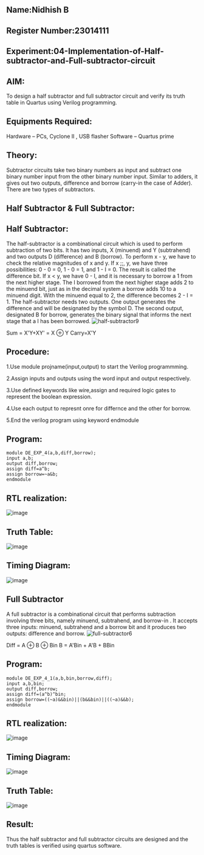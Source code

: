 ## Name:Nidhish B
## Register Number:23014111
## Experiment:04-Implementation-of-Half-subtractor-and-Full-subtractor-circuit
 
## AIM:
To design a half subtractor and full subtractor circuit and verify its truth table in Quartus using Verilog programming.

## Equipments Required:
Hardware – PCs, Cyclone II , USB flasher
Software – Quartus prime

## Theory:
Subtractor circuits take two binary numbers as input and subtract one binary number input from the other binary number input. Similar to adders, it gives out two outputs, difference and borrow (carry-in the case of Adder). There are two types of subtractors.

## Half Subtractor & Full Subtractor:

## Half Subtractor:
The half-subtractor is a combinational circuit which is used to perform subtraction of two bits. It has two inputs, X (minuend) and Y (subtrahend) and two outputs D (difference) and B (borrow). To perform x - y, we have to check the relative magnitudes of x and y. If x ;;, y, we have three possibilities: 0 - 0 = 0, 1 - 0 = 1, and 1 - I = 0. The result is called the difference bit. If x < y, we have 0 - I, and it is necessary to borrow a 1 from the next higher stage. The I borrowed from the next higher stage adds 2 to the minuend bit, just as in the decimal system a borrow adds 10 to a minuend digit. With the minuend equal to 2, the difference becomes 2 - I = 1. The half-subtractor needs two outputs. One output generates the difference and will be designated by the symbol D. The second output, designated B for borrow, generates the binary signal that informs the next stage that a I has been borrowed.
![half-subtractor9](https://user-images.githubusercontent.com/36288975/166112538-58c3bc7c-ee5d-4e6a-ac8d-8e8328efe27a.png)

Sum = X'Y+XY' = X ⊕ Y
Carry=X'Y

## Procedure:
1.Use module projname(input,output) to start the Verilog programmming.

2.Assign inputs and outputs using the word input and output respectively.

3.Use defined keywords like wire,assign and required logic gates to represent the boolean expression.

4.Use each output to represnt onre for differnce and the other for borrow.

5.End the verilog program using keyword endmodule

## Program:
~~~
module DE_EXP_4(a,b,diff,borrow);
input a,b;
output diff,borrow;
assign diff=a^b;
assign borrow=~a&b;
endmodule
~~~

## RTL realization:
![image](https://github.com/Nidhish055/Experiment--03-Half-Subtractor-and-Full-subtractor/assets/145979818/af4dd46a-5d0d-411f-8663-82ea12f78efb)

## Truth Table:
![image](https://github.com/Nidhish055/Experiment--03-Half-Subtractor-and-Full-subtractor/assets/145979818/685d112b-b601-4b32-a051-66147013ca26)

## Timing Diagram:
![image](https://github.com/Nidhish055/Experiment--03-Half-Subtractor-and-Full-subtractor/assets/145979818/1e63085d-ed46-4ade-95dc-5d216f1cdf67)


## Full Subtractor
A full subtractor is a combinational circuit that performs subtraction involving three bits, namely minuend, subtrahend, and borrow-in . It accepts three inputs: minuend, subtrahend and a borrow bit and it produces two outputs: difference and borrow. 
![full-subtractor6](https://user-images.githubusercontent.com/36288975/166112541-24c68359-3de8-4674-ae22-8272ffc385ed.png)


Diff = A ⊕ B ⊕ Bin B = A'Bin + A'B + BBin

## Program:

```
module DE_EXP_4_1(a,b,bin,borrow,diff);
input a,b,bin;
output diff,borrow;
assign diff=(a^b)^bin;
assign borrow=((~a)&&bin)||(b&&bin)||((~a)&&b);
endmodule
```

##  RTL realization:
![image](https://github.com/Nidhish055/Experiment--03-Half-Subtractor-and-Full-subtractor/assets/145979818/47eba206-f0e0-45cb-a9eb-6a2c2ab6d08d)

## Timing Diagram:
![image](https://github.com/Nidhish055/Experiment--03-Half-Subtractor-and-Full-subtractor/assets/145979818/3eb2cf92-ad1e-47b7-96f2-f35c7f309709)

## Truth Table:
![image](https://github.com/Nidhish055/Experiment--03-Half-Subtractor-and-Full-subtractor/assets/145979818/1da0b231-ac43-4d24-942a-cc30ee2ebeaa)

## Result:
Thus the half subtractor and full subtractor circuits are designed and the truth tables is verified using quartus software.
